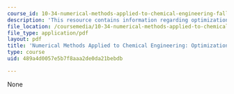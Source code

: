 ```yaml
---
course_id: 10-34-numerical-methods-applied-to-chemical-engineering-fall-2015
description: 'This resource contains information regarding optimization 3. '
file_location: /coursemedia/10-34-numerical-methods-applied-to-chemical-engineering-fall-2015/489a4d0057e5b7f8aaa2de0da21bebdb_MIT10_34F15_Lec12.pdf
file_type: application/pdf
layout: pdf
title: 'Numerical Methods Applied to Chemical Engineering: Optimization 3'
type: course
uid: 489a4d0057e5b7f8aaa2de0da21bebdb

---
```

None
